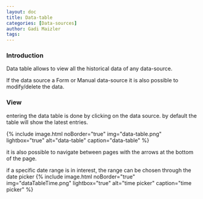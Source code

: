 ```yaml
---
layout: doc
title: Data-table
categories: [Data-sources]
author: Gadi Maizler
tags: 
---
```

### Introduction
Data table allows to view all the historical data of any data-source.  

If the data source a Form or Manual data-source it is also possible to modify/delete the data.


### View
entering the data table is done by clicking on the data source.
by default the table will show the latest entries.

{% include image.html noBorder="true" img="data-table.png" lightbox="true" alt="data-table" caption="data-table" %}  

it is also possible to navigate between pages with the arrows at the bottom of the page.


if a specific date range is in interest, the range can be chosen through the date picker 
{% include image.html noBorder="true" img="dataTableTime.png" lightbox="true" alt="time picker" caption="time picker" %}  
